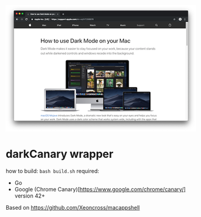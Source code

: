 
<img src="darkmode.png" alt="Dark mode" />

# darkCanary wrapper

how to build: `bash build.sh`
required:
* Go
* Google (Chrome Canary)[https://www.google.com/chrome/canary/] version 42+


Based on https://github.com/Xeoncross/macappshell
